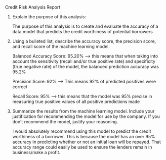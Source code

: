 Credit Risk Analysis Report

1. Explain the purpose of this analysis:

   The purpose of this analysis is to create and evaluate the accuracy of a data model that predicts the credit worthiness of potential borrowers

2. Using a bulleted list, describe the accuracy score, the precision score, and recall score of the machine learning model.

   Balanced Accuracy Score: 95.20% --> this means that when taking into account the sensitivity (recall and/or true positive rate) and specificity (true negative rate) of the model, the balanced prediction accuracy was 95.2%

   Precision Score: 92% --> This means 92% of predicted positives were correct

   Recall Score: 95% --> this means that the model was 95% precise in measuring true positive values of all positive predictions made

3. Summarize the results from the machine learning model. Include your justification for recommending the model for use by the company. If you don’t recommend the model, justify your reasoning.

   I would absolutely recommend using this model to predict the credit worthiness of a borrower. This is because the model has an over 95% accuracy in predicting whether or not an initial loan will be repayed. That accuracy range could easily be used to ensure the lenders    remain in business/make a profit.
